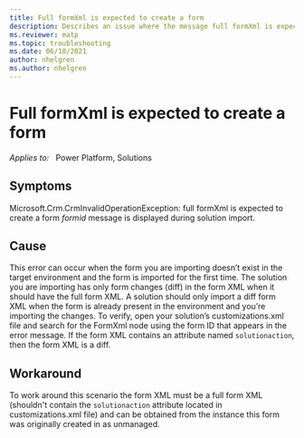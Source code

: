 ```yaml
---
title: Full formXml is expected to create a form
description: Describes an issue where the message full formXml is expected to create a form is displayed during solution import.
ms.reviewer: matp
ms.topic: troubleshooting
ms.date: 06/18/2021
author: nhelgren
ms.author: nhelgren
---
```

# Full formXml is expected to create a form

_Applies to:_ &nbsp; Power Platform, Solutions

## Symptoms

Microsoft.Crm.CrmInvalidOperationException: full formXml is expected to create a form *formid* message is displayed during solution import.

## Cause

This error can occur when the form you are importing doesn’t exist in the target environment and the form is imported for the first time. The solution you are importing has only form changes (diff) in the form XML when it should have the full form XML. A solution should only import a diff form XML when the form is already present in the environment and you’re importing the changes. To verify, open your solution’s customizations.xml file and search for the FormXml node using the form ID that appears in the error message. If the form XML contains an attribute named `solutionaction`, then the form XML is a diff.

## Workaround

To work around this scenario the form XML must be a full form XML (shouldn't contain the `solutionaction` attribute located in customizations.xml file) and can be obtained from the instance this form was originally created in as unmanaged.
